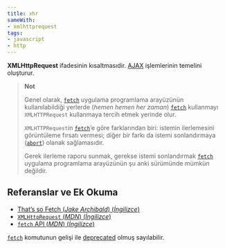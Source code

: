 ```yaml
---
title: xhr
sameWith:
- xmlhttprequest
tags:
- javascript
- http
---
```


**XMLHttpRequest** ifadesinin kısaltmasıdir. [AJAX](/ajax) işlemlerinin temelini oluşturur. 

> **Not**
>
> Genel olarak, [`fetch`](/fetch) uygulama programlama arayüzünün kullanılabildiği yerlerde
> (*hemen hemen her zaman*) [`fetch`](/fetch) kullanmayı `XMLHTTPRequest` kullanmaya tercih
> etmek yerinde olur.
>
> `XMLHTTPRequest`in [`fetch`](/fetch)’e göre farklarından biri: istemin ilerlemesini 
> görüntüleme fırsatı vermesi; diğer bir farkı da istemi sonlandırmaya ([`abort`](abort))
> olanak sağlamasıdır.
>
> Gerek ilerleme raporu sunmak, gerekse istemi sonlandırmak [`fetch`](/fetch) uygulama programlama
> arayüzünün şu anki sürümünde mümkün değildir.

## Referanslar ve Ek Okuma

* [That’s so Fetch (*Jake Archibald*) (*İngilizce*)](https://jakearchibald.com/2015/thats-so-fetch/)
* [`XMLHttpRequest` (*MDN*) (*İngilizce*)](https://developer.mozilla.org/en-US/docs/Web/API/XMLHttpRequest)
* [`fetch` API (*MDN*) (*İngilizce*)](https://developer.mozilla.org/en-US/docs/Web/API/Fetch_API)

[`fetch`](/fetch) komutunun gelişi ile [deprecated](/deprecated) olmuş sayılabilir.
